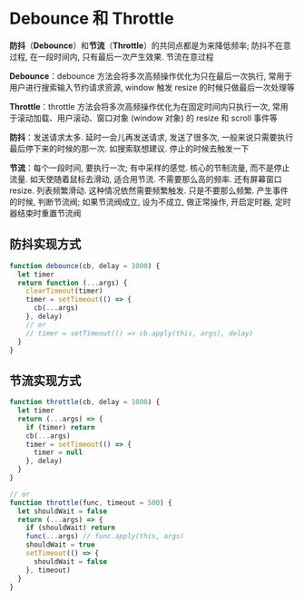 # Debounce 和 Throttle

**防抖**（**Debounce**）和**节流**（**Throttle**）的共同点都是为来降低频率; 防抖不在意过程, 在一段时间内, 只有最后一次产生效果. 节流在意过程

**Debounce**：debounce 方法会将多次高频操作优化为只在最后一次执行, 常用于用户进行搜索输入节约请求资源, window 触发 resize 的时候只做最后一次处理等

**Throttle**：throttle 方法会将多次高频操作优化为在固定时间内只执行一次, 常用于滚动加载、用户滚动、窗口对象 (window 对象) 的 resize 和 scroll 事件等

**防抖**：发送请求太多. 延时一会儿再发送请求, 发送了很多次, 一般来说只需要执行最后停下来的时候的那一次. 如搜索联想建议. 停止的时候去触发一下

**节流**：每个一段时间, 要执行一次; 有中采样的感觉. 核心的节制流量, 而不是停止流量. 如天使随着鼠标去滑动, 适合用节流. 不需要那么高的频率. 还有屏幕窗口 resize. 列表频繁滑动. 这种情况依然需要频繁触发. 只是不要那么频繁. 产生事件的时候, 判断节流阀; 如果节流阀成立, 设为不成立, 做正常操作, 开启定时器, 定时器结束时重置节流阀

## 防抖实现方式

```js
function debounce(cb, delay = 1000) {
  let timer
  return function (...args) {
    clearTimeout(timer)
    timer = setTimeout(() => {
      cb(...args)
    }, delay)
    // or
    // timer = setTimeout(() => cb.apply(this, args), delay)
  }
}
```

## 节流实现方式

```js
function throttle(cb, delay = 1000) {
  let timer
  return (...args) => {
    if (timer) return
    cb(...args)
    timer = setTimeout(() => {
      timer = null
    }, delay)
  }
}

// or
function throttle(func, timeout = 500) {
  let shouldWait = false
  return (...args) => {
    if (shouldWait) return
    func(...args) // func.apply(this, args)
    shouldWait = true
    setTimeout(() => {
      shouldWait = false
    }, timeout)
  }
}
```
